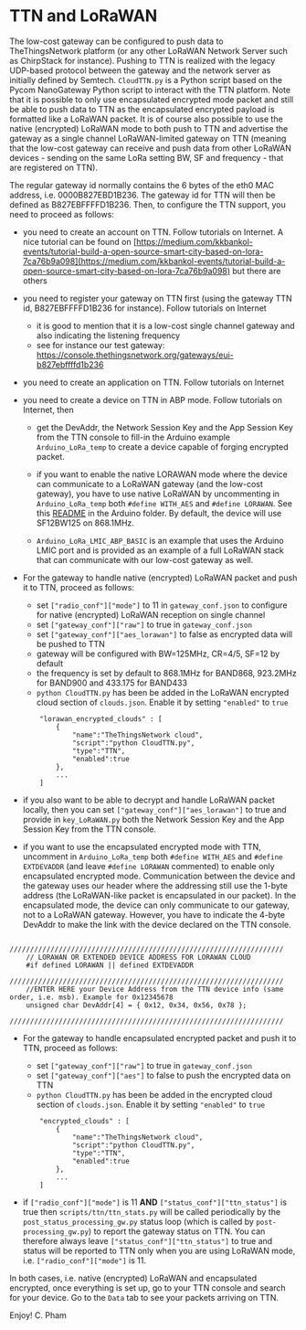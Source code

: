 TTN and LoRaWAN
===============

The low-cost gateway can be configured to push data to TheThingsNetwork platform (or any other LoRaWAN Network Server such as ChirpStack for instance). Pushing to TTN is realized with the legacy UDP-based protocol between the gateway and the network server as initially defined by Semtech. `CloudTTN.py` is a Python script based on the Pycom NanoGateway Python script to interact with the TTN platform. Note that it is possible to only use encapsulated encrypted mode packet and still be able to push data to TTN as the encapsulated encrypted payload is formatted like a LoRaWAN packet. It is of course also possible to use the native (encrypted) LoRaWAN mode to both push to TTN and advertise the gateway as a single channel LoRaWAN-limited gateway on TTN (meaning that the low-cost gateway can receive and push data from other LoRaWAN devices - sending on the same LoRa setting BW, SF and frequency - that are registered on TTN).

The regular gateway id normally contains the 6 bytes of the eth0 MAC address, i.e. 0000B827EBD1B236. The gateway id for TTN will then be defined as B827EBFFFFD1B236. Then, to configure the TTN support, you need to proceed as follows:

- you need to create an account on TTN. Follow tutorials on Internet. A nice tutorial can be found on [https://medium.com/kkbankol-events/tutorial-build-a-open-source-smart-city-based-on-lora-7ca76b9a098](https://medium.com/kkbankol-events/tutorial-build-a-open-source-smart-city-based-on-lora-7ca76b9a098) but there are others

- you need to register your gateway on TTN first (using the gateway TTN id, B827EBFFFFD1B236 for instance). Follow tutorials on Internet
	- it is good to mention that it is a low-cost single channel gateway and also indicating the listening frequency
	- see for instance our test gateway: https://console.thethingsnetwork.org/gateways/eui-b827ebffffd1b236
	
- you need to create an application on TTN. Follow tutorials on Internet

- you need to create a device on TTN in ABP mode. Follow tutorials on Internet, then

	- get the DevAddr, the Network Session Key and the App Session Key from the TTN console to fill-in the Arduino example `Arduino_LoRa_temp` to create a device capable of forging encrypted packet.

	- if you want to enable the native LORAWAN mode where the device can communicate to a LoRaWAN gateway (and the low-cost gateway), you have to use native LoRaWAN by uncommenting in `Arduino_LoRa_temp` both `#define WITH_AES` and `#define LORAWAN`. See this [README](https://github.com/CongducPham/LowCostLoRaGw/tree/master/Arduino#lorawan-example-and-support) in the Arduino folder. By default, the device will use SF12BW125 on 868.1MHz.

	- `Arduino_LoRa_LMIC_ABP_BASIC` is an example that uses the Arduino LMIC port and is provided as an example of a full LoRaWAN stack that can communicate with our low-cost gateway as well.

- For the gateway to handle native (encrypted) LoRaWAN packet and push it to TTN, proceed as follows:
	- set `["radio_conf"]["mode"]` to 11 in `gateway_conf.json` to configure for native (encrypted) LoRaWAN reception on single channel
	- set `["gateway_conf"]["raw"]` to true in `gateway_conf.json` 
	- set `["gateway_conf"]["aes_lorawan"]` to false as encrypted data will be pushed to TTN
	- gateway will be configured with BW=125MHz, CR=4/5, SF=12 by default
	- the frequency is set by default to 868.1MHz for BAND868, 923.2MHz for BAND900 and 433.175 for BAND433 
	- `python CloudTTN.py` has been be added in the LoRaWAN encrypted cloud section of `clouds.json`. Enable it by setting `"enabled"` to `true`

	```
		"lorawan_encrypted_clouds" : [
			{	
				"name":"TheThingsNetwork cloud",
				"script":"python CloudTTN.py",
				"type":"TTN",			
				"enabled":true			
			},	
			...	
		]
	```	

- if you also want to be able to decrypt and handle LoRaWAN packet locally, then you can set `["gateway_conf"]["aes_lorawan"]` to true and provide in `key_LoRaWAN.py` both the Network Session Key and the App Session Key from the TTN console.

- if you want to use the encapsulated encrypted mode with TTN, uncomment in `Arduino_LoRa_temp` both `#define WITH_AES` and `#define EXTDEVADDR` (and leave `#define LORAWAN` commented) to enable only encapsulated encrypted mode. Communication between the device and the gateway uses our header where the addressing still use the 1-byte address (the LoRaWAN-like packet is encapsulated in our packet). In the encapsulated mode, the device can only communicate to our gateway, not to a LoRaWAN gateway. However, you have to indicate the 4-byte DevAddr to make the link with the device declared on the TTN console. 

```
	///////////////////////////////////////////////////////////////////
	// LORAWAN OR EXTENDED DEVICE ADDRESS FOR LORAWAN CLOUD
	#if defined LORAWAN || defined EXTDEVADDR
	///////////////////////////////////////////////////////////////////
	//ENTER HERE your Device Address from the TTN device info (same order, i.e. msb). Example for 0x12345678
	unsigned char DevAddr[4] = { 0x12, 0x34, 0x56, 0x78 };
	///////////////////////////////////////////////////////////////////
```

- For the gateway to handle encapsulated encrypted packet and push it to TTN, proceed as follows:
	- set `["gateway_conf"]["raw"]` to true in `gateway_conf.json` 
	- set `["gateway_conf"]["aes"]` to false to push the encrypted data on TTN
	- `python CloudTTN.py` has been be added in the encrypted cloud section of `clouds.json`. Enable it by setting `"enabled"` to `true`
	```	
		"encrypted_clouds" : [
			{	
				"name":"TheThingsNetwork cloud",
				"script":"python CloudTTN.py",
				"type":"TTN",			
				"enabled":true		
			},	
			...	
		]	
	```

- if `["radio_conf"]["mode"]` is 11 **AND** `["status_conf"]["ttn_status"]` is true then `scripts/ttn/ttn_stats.py` will be called periodically by the `post_status_processing_gw.py` status loop (which is called by `post-processing_gw.py`) to report the gateway status on TTN. You can therefore always leave `["status_conf"]["ttn_status"]` to true and status will be reported to TTN only when you are using LoRaWAN mode, i.e. `["radio_conf"]["mode"]` is 11.

In both cases, i.e. native (encrypted) LoRaWAN and encapsulated encrypted, once everything is set up, go to your TTN console and search for your device. Go to the `Data` tab to see your packets arriving on TTN.

Enjoy!
C. Pham 
